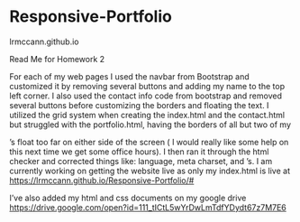 # Responsive-Portfolio
lrmccann.github.io


Read Me for Homework 2

For each of my web pages I used the navbar from Bootstrap and customized it by removing several buttons and adding my name to the top left corner. I also used the contact info code from bootstrap and removed several buttons before customizing the borders and  floating the text. I utilized the grid system when creating the index.html and the contact.html but struggled with the portfolio.html, having the borders of all but two of my <div col-6>’s float too far on either side of the screen ( I would really like some help on this next time we get some office hours). I then ran it through the html checker and corrected things like: language, meta charset, and </li>’s. I am currently working on getting the website live as only my index.html is live at https://lrmccann.github.io/Responsive-Portfolio/#

I’ve also added my html and css documents on my google drive
https://drive.google.com/open?id=111_tICtL5wYrDwLmTdfYDydt67z7M7E6
